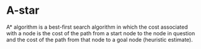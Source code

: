 # A-star
A* algorithm is a best-first search algorithm in which the cost associated with a node is the cost of the path from a start node to the node in question and the cost of the path from that node to a goal node (heuristic estimate).
